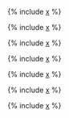 {% include [x](_includes/window/intro.md) %}

{% include [x](_includes/window/aggregate.md) %}

{% include [x](_includes/window/row_number.md) %}

{% include [x](_includes/window/lag_lead.md) %}

<!--[Example of an operation](https://https://cluster-name.yql/Operations/X5sOE2im9cB5qXp-fKJ_fQMs3k-T4IJIfu6M0-pgovI=)-->

{% include [x](_includes/window/first_last_value.md) %}

{% include [x](_includes/window/rank_dense.md) %}

{% include [x](_includes/window/session_state.md) %}

